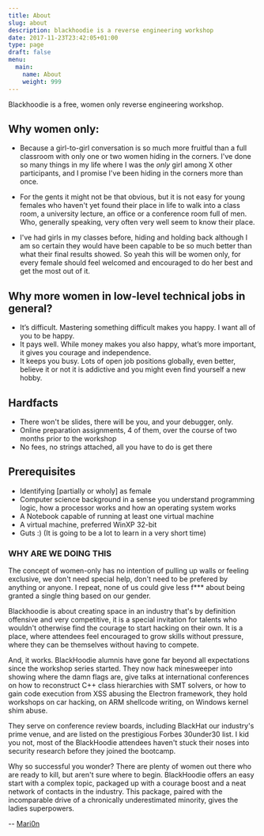 ```yaml
---
title: About
slug: about
description: blackhoodie is a reverse engineering workshop
date: 2017-11-23T23:42:05+01:00
type: page
draft: false
menu:
  main:
    name: About
    weight: 999
---
```


Blackhoodie is a free, women only reverse engineering workshop.

## Why women only:

* Because a girl-to-girl conversation is so much more fruitful than a full classroom with only one or two women hiding in the corners. I've done so many things in my life where I was the *only* girl among X other participants, and I promise I've been hiding in the corners more than once.

* For the gents it might not be that obvious, but it is not easy for young females who haven't yet found their place in life to walk into a class room, a university lecture, an office or a conference room full of men. Who, generally speaking, very often very well seem to know their place.

* I've had girls in my classes before, hiding and holding back although I am so certain they would have been capable to be so much better than what their final results showed. So yeah this will be women only, for every female should feel welcomed and encouraged to do her best and get the most out of it.

## Why more women in low-level technical jobs in general?
* It’s difficult. Mastering something difficult makes you happy. I want all of you to be happy.
* It pays well. While money makes you also happy, what’s more important, it gives you courage and independence.
* It keeps you busy. Lots of open job positions globally, even better, believe it or not it is addictive and you might even find yourself a new hobby.

## Hardfacts

* There won't be slides, there will be you, and your debugger, only.
* Online preparation assignments, 4 of them, over the course of two months prior to the workshop
* No fees, no strings attached, all you have to do is get there


## Prerequisites

* Identifying [partially or wholy] as female
* Computer science background in a sense you understand programming logic, how a processor works and how an operating system works
* A Notebook capable of running at least one virtual machine
* A virtual machine, preferred WinXP 32-bit
* Guts :) (It is going to be a lot to learn in a very short time)

### WHY ARE WE DOING THIS

The concept of women-only has no intention of pulling up walls or feeling exclusive, we don't need special help, don't need to be prefered by anything or anyone. I repeat, none of us could give less f*** about being granted a single thing based on our gender.

Blackhoodie is about creating space in an industry that's by definition offensive and very competitive, it is a special invitation for talents who wouldn't otherwise find the courage to start hacking on their own. It is a place, where attendees feel encouraged to grow skills without pressure, where they can be themselves without having to compete.

And, it works. BlackHoodie alumnis have gone far beyond all expectations since the workshop series started. They now hack minesweeper into showing where the damn flags are, give talks at international conferences on how to reconstruct C++ class hierarchies with SMT solvers, or how to gain code execution from XSS abusing the Electron framework, they hold workshops on car hacking, on ARM shellcode writing, on Windows kernel shim abuse.

They serve on conference review boards, including BlackHat our industry's prime venue, and are listed on the prestigious Forbes 30under30 list. I kid you not, most of the BlackHoodie attendees haven't stuck their noses into security research before they joined the bootcamp.

Why so successful you wonder? There are plenty of women out there who are ready to kill, but aren't sure where to begin. BlackHoodie offers an easy start with a complex topic, packaged up with a courage boost and a neat network of contacts in the industry. This package, paired with the incomparable drive of a chronically underestimated minority, gives the ladies superpowers.

-- [Mari0n](https://twitter.com/pinkflawd)
